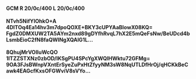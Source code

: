 #### GCM R 20/0c/400 L 20/0c/400
**NTvh5NifYIOhkO+A**<br/>**4DITOq4Ea14hv3m7dpoQOXE+BKY3cUPYAaBIowX08KQ=**<br/>**FgdZ0DMXUW2TA5AYm2nxd89gDYfhRvqL7hX2E5mQeFsNw/BeUDcd4bLsmbEioC2fN8faQWINgXQAlG1L...**<br/><br/>
**8QhujMrVOIIuWcQO**<br/>**1lTZZSTXNz0zbOD/IKSgPU4SPcYgXWQlHWktu72GFMg=**<br/>**9OA3FJsBWnpVXntErSyeZuPxHtZfyyNM3sW8NqUTLDfHrOj/qHCKkBeCawk4EAGcfKxsOFGWviV8sVYo...**